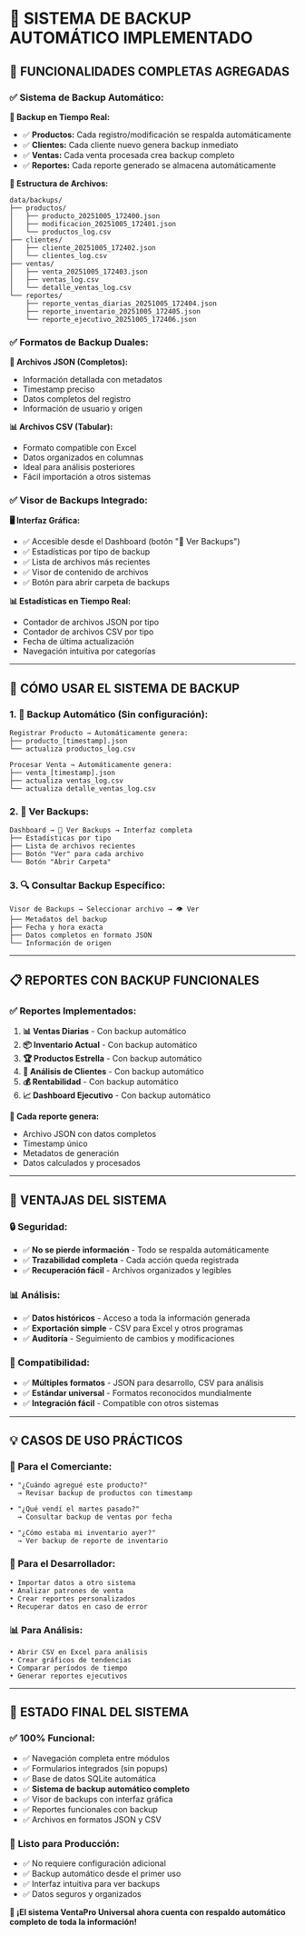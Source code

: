 # 💾 **SISTEMA DE BACKUP AUTOMÁTICO IMPLEMENTADO**

## 🎯 **FUNCIONALIDADES COMPLETAS AGREGADAS**

### ✅ **Sistema de Backup Automático:**

**🔄 Backup en Tiempo Real:**
- ✅ **Productos:** Cada registro/modificación se respalda automáticamente
- ✅ **Clientes:** Cada cliente nuevo genera backup inmediato  
- ✅ **Ventas:** Cada venta procesada crea backup completo
- ✅ **Reportes:** Cada reporte generado se almacena automáticamente

**📂 Estructura de Archivos:**
```
data/backups/
├── productos/
│   ├── producto_20251005_172400.json
│   ├── modificacion_20251005_172401.json
│   └── productos_log.csv
├── clientes/
│   ├── cliente_20251005_172402.json
│   └── clientes_log.csv
├── ventas/
│   ├── venta_20251005_172403.json
│   ├── ventas_log.csv
│   └── detalle_ventas_log.csv
└── reportes/
    ├── reporte_ventas_diarias_20251005_172404.json
    ├── reporte_inventario_20251005_172405.json
    └── reporte_ejecutivo_20251005_172406.json
```

### ✅ **Formatos de Backup Duales:**

**📄 Archivos JSON (Completos):**
- Información detallada con metadatos
- Timestamp preciso
- Datos completos del registro
- Información de usuario y origen

**📊 Archivos CSV (Tabular):**
- Formato compatible con Excel
- Datos organizados en columnas
- Ideal para análisis posteriores
- Fácil importación a otros sistemas

### ✅ **Visor de Backups Integrado:**

**🖥️ Interfaz Gráfica:**
- ✅ Accesible desde el Dashboard (botón "💾 Ver Backups")
- ✅ Estadísticas por tipo de backup
- ✅ Lista de archivos más recientes
- ✅ Visor de contenido de archivos
- ✅ Botón para abrir carpeta de backups

**📊 Estadísticas en Tiempo Real:**
- Contador de archivos JSON por tipo
- Contador de archivos CSV por tipo  
- Fecha de última actualización
- Navegación intuitiva por categorías

---

## 🚀 **CÓMO USAR EL SISTEMA DE BACKUP**

### **1. 💾 Backup Automático (Sin configuración):**
```
Registrar Producto → Automáticamente genera:
├── producto_[timestamp].json
└── actualiza productos_log.csv

Procesar Venta → Automáticamente genera:
├── venta_[timestamp].json
├── actualiza ventas_log.csv
└── actualiza detalle_ventas_log.csv
```

### **2. 📂 Ver Backups:**
```
Dashboard → 💾 Ver Backups → Interfaz completa
├── Estadísticas por tipo
├── Lista de archivos recientes
├── Botón "Ver" para cada archivo
└── Botón "Abrir Carpeta"
```

### **3. 🔍 Consultar Backup Específico:**
```
Visor de Backups → Seleccionar archivo → 👁️ Ver
├── Metadatos del backup
├── Fecha y hora exacta
├── Datos completos en formato JSON
└── Información de origen
```

---

## 📋 **REPORTES CON BACKUP FUNCIONALES**

### ✅ **Reportes Implementados:**

1. **📊 Ventas Diarias** - Con backup automático
2. **📦 Inventario Actual** - Con backup automático  
3. **🏆 Productos Estrella** - Con backup automático
4. **👥 Análisis de Clientes** - Con backup automático
5. **💰 Rentabilidad** - Con backup automático
6. **📈 Dashboard Ejecutivo** - Con backup automático

**💾 Cada reporte genera:**
- Archivo JSON con datos completos
- Timestamp único
- Metadatos de generación
- Datos calculados y procesados

---

## 🎯 **VENTAJAS DEL SISTEMA**

### **🔒 Seguridad:**
- ✅ **No se pierde información** - Todo se respalda automáticamente
- ✅ **Trazabilidad completa** - Cada acción queda registrada
- ✅ **Recuperación fácil** - Archivos organizados y legibles

### **📊 Análisis:**
- ✅ **Datos históricos** - Acceso a toda la información generada
- ✅ **Exportación simple** - CSV para Excel y otros programas
- ✅ **Auditoría** - Seguimiento de cambios y modificaciones

### **🔄 Compatibilidad:**
- ✅ **Múltiples formatos** - JSON para desarrollo, CSV para análisis
- ✅ **Estándar universal** - Formatos reconocidos mundialmente
- ✅ **Integración fácil** - Compatible con otros sistemas

---

## 💡 **CASOS DE USO PRÁCTICOS**

### **🏪 Para el Comerciante:**
```
• "¿Cuándo agregué este producto?"
  → Revisar backup de productos con timestamp

• "¿Qué vendí el martes pasado?"  
  → Consultar backup de ventas por fecha

• "¿Cómo estaba mi inventario ayer?"
  → Ver backup de reporte de inventario
```

### **🔧 Para el Desarrollador:**
```
• Importar datos a otro sistema
• Analizar patrones de venta
• Crear reportes personalizados
• Recuperar datos en caso de error
```

### **📊 Para Análisis:**
```
• Abrir CSV en Excel para análisis
• Crear gráficos de tendencias
• Comparar períodos de tiempo
• Generar reportes ejecutivos
```

---

## 🎉 **ESTADO FINAL DEL SISTEMA**

### ✅ **100% Funcional:**
- ✅ Navegación completa entre módulos
- ✅ Formularios integrados (sin popups)
- ✅ Base de datos SQLite automática
- ✅ **Sistema de backup automático completo**
- ✅ Visor de backups con interfaz gráfica
- ✅ Reportes funcionales con backup
- ✅ Archivos en formatos JSON y CSV

### 🎯 **Listo para Producción:**
- ✅ No requiere configuración adicional
- ✅ Backup automático desde el primer uso
- ✅ Interfaz intuitiva para ver backups
- ✅ Datos seguros y organizados

**🚀 ¡El sistema VentaPro Universal ahora cuenta con respaldo automático completo de toda la información!**